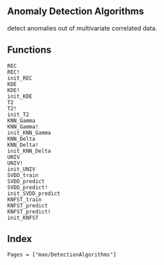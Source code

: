 ## Anomaly Detection Algorithms

detect anomalies out of multivariate correlated data. 


## Functions

```@docs
REC
REC!
init_REC
KDE
KDE!
init_KDE
T2
T2!
init_T2
KNN_Gamma
KNN_Gamma!
init_KNN_Gamma
KNN_Delta
KNN_Delta!
init_KNN_Delta
UNIV
UNIV!
init_UNIV
SVDD_train
SVDD_predict
SVDD_predict!
init_SVDD_predict
KNFST_train
KNFST_predict
KNFST_predict!
init_KNFST  
```

## Index

```@index
Pages = ["man/DetectionAlgorithms"]
```